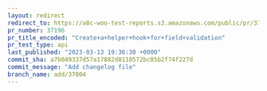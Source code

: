 ```yaml
---
layout: redirect
redirect_to: https://a8c-woo-test-reports.s3.amazonaws.com/public/pr/37196/api/index.html
pr_number: 37196
pr_title_encoded: "Create+a+helper+hook+for+field+validation"
pr_test_type: api
last_published: "2023-03-13 19:36:38 +0000"
commit_sha: a7b049337d57a17882d8110572bc05b2f74f227d
commit_message: "Add changelog file"
branch_name: add/37004
---
```

